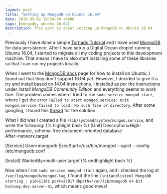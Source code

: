 ```yaml
---
layout: post
title: "Setting up MongoDB on Ubuntu 16.04"
date: 2016-05-02 18:54:00 +0800
tags: [mongodb, ubuntu-16-04]
description: This post is about setting up MongoDB on Ubuntu 16.04
---
```


Previously I have done a simple [Tornado Tutorial](http://gohkhoonhiang.github.io/coloredlist) and I have used [MongoDB](https://www.mongodb.org) for data persistence. After I have setup a Digital Ocean droplet running Ubuntu 16.04, I started to migrate all my coding projects to this development machine. That means I have to also start installing some of these libraries so that I can run my projects locally.

<!-- more -->

When I went to the [MongoDB docs](https://docs.mongodb.org/manual/tutorial/install-mongodb-on-ubuntu/) page for how to install on Ubuntu, I found out that they don't support 16.04 *yet*. However, I decided to give it a try and install based on 14.04 instructions. I installed as per the instructions under *Install MongoDB Community Edition* and everything seems to work fine. The problem comes when I tried to run `sudo service mongod start`, where I get the error `Failed to start mongod.service: Unit mongod.service failed to load: No such file or directory`. After some googling, I found this [thread](http://askubuntu.com/questions/690993/mongodb-3-0-2-wont-start-after-upgrading-to-ubuntu-15-10) for the solution.

What I did was I created a file `/lib/systemd/system/mongod.service`, and write the following:
{% highlight bash %}
[Unit]
Description=High-performance, schema-free document-oriented database
After=network.target

[Service]
User=mongodb
ExecStart=/usr/bin/mongod --quiet --config /etc/mongodb.conf

[Install]
WantedBy=multi-user.target
{% endhighlight bash %}

Now when I ran `sudo service mongod start` again, and I checked the log at `/var/log/mongodb/mongod.log`, I found the line `[initandlisten] MongoDB starting : pid=11161 port=27017` `dbpath=/var/lib/mongodb 64-bit host=my-dev-server-01`, which means good news!
